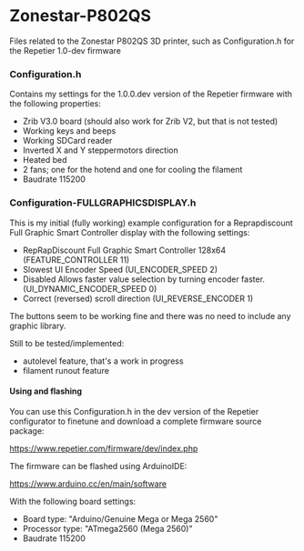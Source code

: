 # Zonestar-P802QS
Files related to the Zonestar P802QS 3D printer, such as Configuration.h for the Repetier 1.0-dev firmware

### Configuration.h
Contains my settings for the 1.0.0.dev version of the Repetier firmware with the following properties:
* Zrib V3.0 board (should also work for Zrib V2, but that is not tested)
* Working keys and beeps
* Working SDCard reader
* Inverted X and Y steppermotors direction
* Heated bed
* 2 fans; one for the hotend and one for cooling the filament
* Baudrate 115200

### Configuration-FULLGRAPHICSDISPLAY.h 
This is my initial (fully working) example configuration for a Reprapdiscount Full Graphic Smart Controller display with the following settings:
* RepRapDiscount Full Graphic Smart Controller 128x64 (FEATURE_CONTROLLER 11)
* Slowest UI Encoder Speed (UI_ENCODER_SPEED 2)
* Disabled Allows faster value selection by turning encoder faster. (UI_DYNAMIC_ENCODER_SPEED 0)
* Correct (reversed) scroll direction (UI_REVERSE_ENCODER 1)

The buttons seem to be working fine and there was no need to include any graphic library.

Still to be tested/implemented:
* autolevel feature, that's a work in progress
* filament runout feature

#### Using and flashing
You can use this Configuration.h in the dev version of the Repetier configurator to finetune and download a complete firmware source package:

https://www.repetier.com/firmware/dev/index.php

The firmware can be flashed using ArduinoIDE:

https://www.arduino.cc/en/main/software

With the following board settings:
* Board type: "Arduino/Genuine Mega or Mega 2560"
* Processor type: "ATmega2560 (Mega 2560)"
* Baudrate 115200
